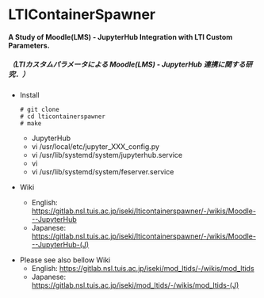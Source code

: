 # LTIContainerSpawner

#### A Study of Moodle(LMS) - JupyterHub Integration with LTI Custom Parameters.
##### （LTIカスタムパラメータによる Moodle(LMS) - JupyterHub 連携に関する研究．）

- Install
    ```
    # git clone 
    # cd lticontainerspawner
    # make
    ```
    - JupyterHub  
    - vi /usr/local/etc/jupyter_XXX_config.py
    - vi /usr/lib/systemd/system/jupyterhub.service
    - vi 
    - vi /usr/lib/systemd/system/feserver.service

- Wiki
    - English:  https://gitlab.nsl.tuis.ac.jp/iseki/lticontainerspawner/-/wikis/Moodle---JupyterHub
    - Japanese: https://gitlab.nsl.tuis.ac.jp/iseki/lticontainerspawner/-/wikis/Moodle---JupyterHub-(J)

* Please see also bellow Wiki 
    * English:  https://gitlab.nsl.tuis.ac.jp/iseki/mod_ltids/-/wikis/mod_ltids
    * Japanese: https://gitlab.nsl.tuis.ac.jp/iseki/mod_ltids/-/wikis/mod_ltids-(J)
